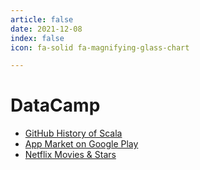```yaml
---
article: false
date: 2021-12-08
index: false
icon: fa-solid fa-magnifying-glass-chart

---
```


# DataCamp

- [GitHub History of Scala](GitHub-History-of-Scala)
- [App Market on Google Play](App-Market-on-Google-Play)
- [Netflix Movies & Stars](Netflix-Movies-and-Guest-Stars)
